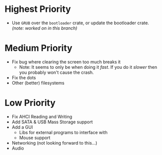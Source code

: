 # Highest Priority
- Use `GRUB` over the `bootloader` crate, or update the bootloader crate. *(note: worked on in this branch)*

# Medium Priority
- Fix bug where clearing the screen too much breaks it
    - Note: It seems to only be when doing it *fast*. If you do it *slower* then you probably won't cause the crash.
- Fix the dots
- Other (better) filesystems

# Low Priority
- Fix AHCI Reading and Writing
- Add SATA & USB Mass Storage support
- Add a GUI
    - Libs for external programs to interface with
    - Mouse support
- Networking (not looking forward to this...)
- Audio
